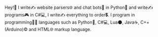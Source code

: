 Hey!👋
I write✍ website parsers🌐 and chat bots🤖 in Python🐍 and write✍ programs🎮 in C#💻, I write✍ everything to order💲.
I program in programming👨‍💻 languages such as Python🐍, C#💻, Lua🌑, Java☕, C++(Arduino)© and HTML🌐 markup language.
